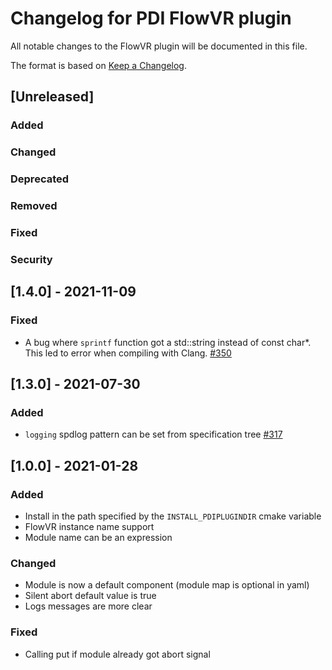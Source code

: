 # Changelog for PDI FlowVR plugin
All notable changes to the FlowVR plugin will be documented in this file.

The format is based on [Keep a Changelog](https://keepachangelog.com/en/1.0.0/).


## [Unreleased]

### Added

### Changed

### Deprecated

### Removed

### Fixed

### Security


## [1.4.0] - 2021-11-09

### Fixed
* A bug where `sprintf` function got a std::string instead of const char*.
  This led to error when compiling with Clang.
  [#350](https://gitlab.maisondelasimulation.fr/pdidev/pdi/-/issues/350)


## [1.3.0] - 2021-07-30

### Added
* `logging` spdlog pattern can be set from specification tree
  [#317](https://gitlab.maisondelasimulation.fr/pdidev/pdi/-/issues/317)


## [1.0.0] - 2021-01-28

### Added
* Install in the path specified by the `INSTALL_PDIPLUGINDIR` cmake variable
* FlowVR instance name support
* Module name can be an expression

### Changed
* Module is now a default component (module map is optional in yaml)
* Silent abort default value is true
* Logs messages are more clear

### Fixed
* Calling put if module already got abort signal
